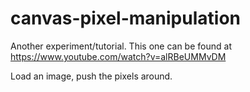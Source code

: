 # canvas-pixel-manipulation

Another experiment/tutorial. This one can be found at https://www.youtube.com/watch?v=alRBeUMMvDM

Load an image, push the pixels around.